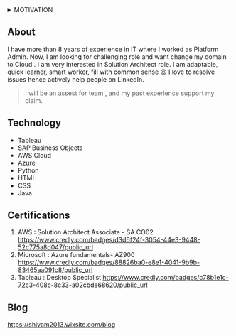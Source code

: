  
<details><summary>MOTIVATION</summary>
<p>

![image](https://user-images.githubusercontent.com/97939967/149906919-1c5dffe4-ad96-473d-a2ac-6b685235befb.png)

</p>
</details>


## About

I have more than 8 years of experience in IT where I worked as Platform Admin. Now, I am looking for challenging role and want change my domain to Cloud . I am very interested in Solution Architect role. I am adaptable, quick learner, smart worker, fill with common sense :wink: 
I love to resolve issues hence actively help people on LinkedIn. 

> I will be an assest for team , and my past experience support my claim.
        
## Technology
* Tableau
* SAP Business Objects
* AWS Cloud
* Azure
* Python
* HTML
* CSS
* Java


## Certifications

1) AWS : Solution Architect Associate - SA CO02
     https://www.credly.com/badges/d3d6f24f-3054-44e3-9448-52c775a8d047/public_url
2) Microsoft : Azure fundamentals- AZ900
     https://www.credly.com/badges/88826ba0-e8e1-4041-9b9b-83465aa091c8/public_url
3) Tableau : Desktop Specialist 
     https://www.credly.com/badges/c78b1e1c-72c3-408c-8c33-a02cbde68620/public_url


## Blog

https://shivam2013.wixsite.com/blog

